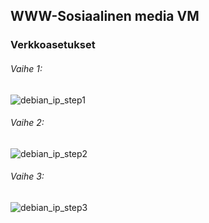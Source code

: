 ## WWW-Sosiaalinen media VM

### Verkkoasetukset

###### Vaihe 1:

![debian_ip_step1](https://user-images.githubusercontent.com/16650292/32937685-2cc230ae-cb82-11e7-93b4-68da7b5f9cf4.png)

###### Vaihe 2:

![debian_ip_step2](https://user-images.githubusercontent.com/16650292/32937686-2ce1443a-cb82-11e7-862e-7f5d1f340219.png)

###### Vaihe 3:

![debian_ip_step3](https://user-images.githubusercontent.com/16650292/32937687-2cfbedda-cb82-11e7-90a1-17f4f9a329a9.png)



